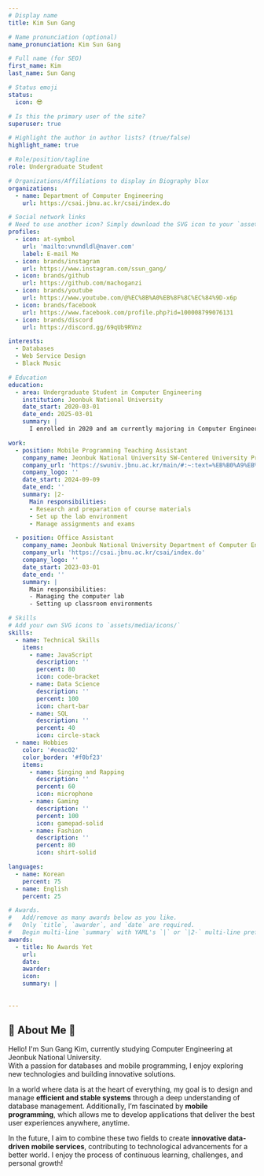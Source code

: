 ```yaml
---
# Display name
title: Kim Sun Gang

# Name pronunciation (optional)
name_pronunciation: Kim Sun Gang

# Full name (for SEO)
first_name: Kim
last_name: Sun Gang

# Status emoji
status:
  icon: 😎

# Is this the primary user of the site?
superuser: true

# Highlight the author in author lists? (true/false)
highlight_name: true

# Role/position/tagline
role: Undergraduate Student

# Organizations/Affiliations to display in Biography blox
organizations:
  - name: Department of Computer Engineering
    url: https://csai.jbnu.ac.kr/csai/index.do

# Social network links
# Need to use another icon? Simply download the SVG icon to your `assets/media/icons/` folder.
profiles:
  - icon: at-symbol
    url: 'mailto:vnvndldl@naver.com'
    label: E-mail Me
  - icon: brands/instagram
    url: https://www.instagram.com/ssun_gang/
  - icon: brands/github
    url: https://github.com/machoganzi
  - icon: brands/youtube
    url: https://www.youtube.com/@%EC%8B%A0%EB%8F%8C%EC%84%9D-x6p
  - icon: brands/facebook
    url: https://www.facebook.com/profile.php?id=100008799076131
  - icon: brands/discord
    url: https://discord.gg/69qUb9RVnz

interests:
  - Databases
  - Web Service Design
  - Black Music

# Education
education:
  - area: Undergraduate Student in Computer Engineering
    institution: Jeonbuk National University
    date_start: 2020-03-01
    date_end: 2025-03-01
    summary: |
      I enrolled in 2020 and am currently majoring in Computer Engineering.

work:
  - position: Mobile Programming Teaching Assistant
    company_name: Jeonbuk National University SW-Centered University Project Group
    company_url: 'https://swuniv.jbnu.ac.kr/main/#:~:text=%EB%B0%A9%EB%AC%B8%20%EC%A4%91%EC%9D%B8%20%EC%82%AC%EC%9D%B4%ED%8A%B8%EC%97%90'
    company_logo: ''
    date_start: 2024-09-09
    date_end: ''
    summary: |2-
      Main responsibilities:
      - Research and preparation of course materials
      - Set up the lab environment
      - Manage assignments and exams

  - position: Office Assistant
    company_name: Jeonbuk National University Department of Computer Engineering
    company_url: 'https://csai.jbnu.ac.kr/csai/index.do'
    company_logo: ''
    date_start: 2023-03-01
    date_end: ''
    summary: |
      Main responsibilities:
      - Managing the computer lab
      - Setting up classroom environments

# Skills
# Add your own SVG icons to `assets/media/icons/`
skills:
  - name: Technical Skills
    items:
      - name: JavaScript
        description: ''
        percent: 80
        icon: code-bracket
      - name: Data Science
        description: ''
        percent: 100
        icon: chart-bar
      - name: SQL
        description: ''
        percent: 40
        icon: circle-stack
  - name: Hobbies
    color: '#eeac02'
    color_border: '#f0bf23'
    items:
      - name: Singing and Rapping
        description: ''
        percent: 60
        icon: microphone
      - name: Gaming
        description: ''
        percent: 100
        icon: gamepad-solid
      - name: Fashion
        description: ''
        percent: 80
        icon: shirt-solid

languages:
  - name: Korean
    percent: 75
  - name: English
    percent: 25

# Awards.
#   Add/remove as many awards below as you like.
#   Only `title`, `awarder`, and `date` are required.
#   Begin multi-line `summary` with YAML's `|` or `|2-` multi-line prefix and indent 2 spaces below.
awards:
  - title: No Awards Yet
    url: 
    date: 
    awarder: 
    icon: 
    summary: |
     
  
---
```


## 🤗 About Me 🤗

Hello! I'm Sun Gang Kim, currently studying Computer Engineering at Jeonbuk National University.  
With a passion for databases and mobile programming, I enjoy exploring new technologies and building innovative solutions.

In a world where data is at the heart of everything, my goal is to design and manage **efficient and stable systems** through a deep understanding of database management. Additionally, I’m fascinated by **mobile programming**, which allows me to develop applications that deliver the best user experiences anywhere, anytime.

In the future, I aim to combine these two fields to create **innovative data-driven mobile services**, contributing to technological advancements for a better world. I enjoy the process of continuous learning, challenges, and personal growth!
